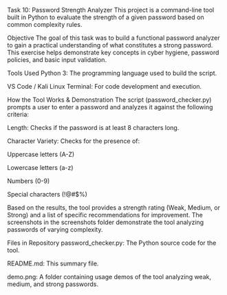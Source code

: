 Task 10: Password Strength Analyzer
This project is a command-line tool built in Python to evaluate the strength of a given password based on common complexity rules.

Objective
The goal of this task was to build a functional password analyzer to gain a practical understanding of what constitutes a strong password. This exercise helps demonstrate key concepts in cyber hygiene, password policies, and basic input validation.

Tools Used
Python 3: The programming language used to build the script.

VS Code / Kali Linux Terminal: For code development and execution.

How the Tool Works & Demonstration
The script (password_checker.py) prompts a user to enter a password and analyzes it against the following criteria:

Length: Checks if the password is at least 8 characters long.

Character Variety: Checks for the presence of:

Uppercase letters (A-Z)

Lowercase letters (a-z)

Numbers (0-9)

Special characters (!@#$%)

Based on the results, the tool provides a strength rating (Weak, Medium, or Strong) and a list of specific recommendations for improvement. The screenshots in the screenshots folder demonstrate the tool analyzing passwords of varying complexity.

Files in Repository
password_checker.py: The Python source code for the tool.

README.md: This summary file.

demo.png: A folder containing usage demos of the tool analyzing weak, medium, and strong passwords.
